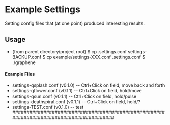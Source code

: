 # Example Settings

Setting config files that (at one point) produced interesting results.


## Usage
* (from parent directory/project root)
    $ cp .settings.conf settings-BACKUP.conf
    $ cp example/settings-XXX.conf .settings.conf
    $ ./graphene


#### Example Files #######################################################################
- settings-qsplash.conf     (v0.1.0) -- Ctrl+Click on field, move back and forth
- settings-qflower.conf     (v0.1.1) -- Ctrl+Click on field, hold/move
- settings-qsun.conf        (v0.1.1) -- Ctrl+Click on field, hold/pulse
- settings-deathspiral.conf (v0.1.1) -- Ctrl+Click on field, hold/?
- settings-TEST.conf        (v0.1.0) -- test
##########################################################################################

